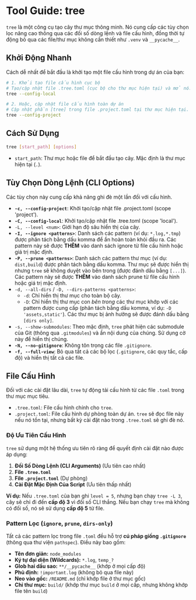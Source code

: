 # Tool Guide: tree

`tree` là một công cụ tạo cây thư mục thông minh. Nó cung cấp các tùy chọn lọc nâng cao thông qua các đối số dòng lệnh và file cấu hình, đồng thời tự động bỏ qua các file/thư mục không cần thiết như `.venv` và `__pycache__`.

## Khởi Động Nhanh

Cách dễ nhất để bắt đầu là khởi tạo một file cấu hình trong dự án của bạn:

```sh
# 1. Khởi tạo file cấu hình cục bộ
# Tạo/cập nhật file .tree.toml (cục bộ cho thư mục hiện tại) và mở nó.
tree --config-local

# 2. Hoặc, cập nhật file cấu hình toàn dự án
# Cập nhật phần [tree] trong file .project.toml tại thư mục hiện tại.
tree --config-project
```

## Cách Sử Dụng

```sh
tree [start_path] [options]
```

* `start_path`: Thư mục hoặc file để bắt đầu tạo cây. Mặc định là thư mục hiện tại (`.`).

## Tùy Chọn Dòng Lệnh (CLI Options)

Các tùy chọn này cung cấp khả năng ghi đè một lần đối với cấu hình.

* **`-c, --config-project`**: Khởi tạo/cập nhật file .project.toml (scope 'project').
* **`-C, --config-local`**: Khởi tạo/cập nhật file .tree.toml (scope 'local').
* `-L, --level <num>`: Giới hạn độ sâu hiển thị của cây.
* **`-I, --ignore <patterns>`**: Danh sách các pattern (ví dụ: `*.log,*.tmp`) được phân tách bằng dấu komma để ẩn hoàn toàn khỏi đầu ra. Các pattern này sẽ được **THÊM** vào danh sách ignore từ file cấu hình hoặc giá trị mặc định.
* **`-P, --prune <patterns>`**: Danh sách các pattern thư mục (ví dụ: `dist,build`) được phân tách bằng dấu komma. Thư mục sẽ được hiển thị nhưng `tree` sẽ không duyệt vào bên trong (được đánh dấu bằng `[...]`). Các pattern này sẽ được **THÊM** vào danh sách prune từ file cấu hình hoặc giá trị mặc định.
* `-d, --all-dirs` / `-D, --dirs-patterns <patterns>`:
  * `-d`: Chỉ hiển thị thư mục cho toàn bộ cây.
  * `-D`: Chỉ hiển thị thư mục con *bên trong* các thư mục khớp với các pattern được cung cấp (phân tách bằng dấu komma, ví dụ: `-D 'assets,static'`). Các thư mục bị ảnh hưởng sẽ được đánh dấu bằng `[dirs only]`.
* `-s, --show-submodules`: Theo mặc định, `tree` phát hiện các submodule của Git (thông qua `.gitmodules`) và ẩn nội dung của chúng. Sử dụng cờ này để hiển thị chúng.
* **`-N, --no-gitignore`**: Không tôn trọng các file `.gitignore`.
* **`-f, --full-view`**: Bỏ qua tất cả các bộ lọc (`.gitignore`, các quy tắc, cấp độ) và hiển thị tất cả các file.

## File Cấu Hình

Đối với các cài đặt lâu dài, `tree` tự động tải cấu hình từ các file `.toml` trong thư mục mục tiêu.

* `.tree.toml`: File cấu hình chính cho `tree`.
* `.project.toml`: File cấu hình dự phòng toàn dự án. `tree` sẽ đọc file này nếu nó tồn tại, nhưng bất kỳ cài đặt nào trong `.tree.toml` sẽ ghi đè nó.

### Độ Ưu Tiên Cấu Hình

`tree` sử dụng một hệ thống ưu tiên rõ ràng để quyết định cài đặt nào được áp dụng:

1. **Đối Số Dòng Lệnh (CLI Arguments)** (Ưu tiên cao nhất)
2. **File `.tree.toml`**
3. **File `.project.toml`** (Dự phòng)
4. **Cài Đặt Mặc Định Của Script** (Ưu tiên thấp nhất)

**Ví dụ:** Nếu `.tree.toml` của bạn ghi `level = 5`, nhưng bạn chạy `tree -L 3`, cây sẽ chỉ đi đến **cấp độ 3** vì đối số CLI thắng. Nếu bạn chạy `tree` mà không có đối số, nó sẽ sử dụng **cấp độ 5** từ file.

### Pattern Lọc (`ignore`, `prune`, `dirs-only`)

Tất cả các pattern lọc trong file `.toml` đều hỗ trợ **cú pháp giống `.gitignore`** (thông qua thư viện `pathspec`). Điều này bao gồm:

* **Tên đơn giản:** `node_modules`
* **Ký tự đại diện (Wildcards):** `*.log`, `temp_?`
* **Glob hai dấu sao:** `**/__pycache__` (khớp ở mọi cấp độ)
* **Phủ định:** `!important.log` (không bỏ qua file này)
* **Neo vào gốc:** `/README.md` (chỉ khớp file ở thư mục gốc)
* **Chỉ thư mục:** `build/` (khớp thư mục `build` ở mọi cấp, nhưng không khớp file tên `build`)

